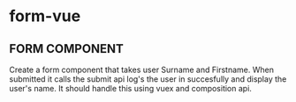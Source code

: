 # form-vue

## FORM COMPONENT

Create a form component that takes user Surname and Firstname. When submitted it calls the submit api log's the user in succesfully and display the user's name. It should handle this using vuex and composition api. 